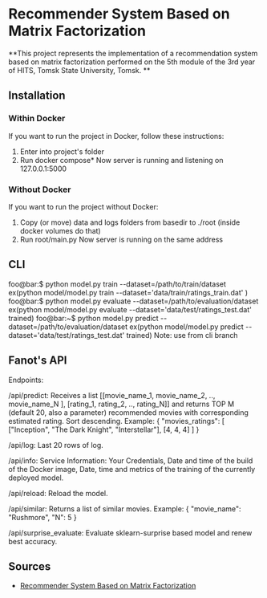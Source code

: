 # Recommender System Based on Matrix Factorization

**This project represents the implementation of a recommendation system based on matrix factorization performed on the 5th module of the 3rd year of HITS, Tomsk State University, Tomsk.
**
## Installation

### Within Docker

If you want to run the project in Docker, follow these instructions:

1. Enter into project's folder
2. Run docker compose*
Now server is running and listening on 127.0.0.1:5000

### Without Docker

If you want to run the project without Docker:

1. Copy (or move) data and logs folders from basedir to ./root (inside docker volumes do that)
2. Run root/main.py
Now server is running on the same address

## CLI
foo@bar:$ python model.py train --dataset=/path/to/train/dataset
ex(python model/model.py train --dataset='data/train/ratings_train.dat' ) 
foo@bar:$ python model.py evaluate --dataset=/path/to/evaluation/dataset
ex(python model/model.py evaluate --dataset='data/test/ratings_test.dat' trained) 
foo@bar:~$ python model.py predict --dataset=/path/to/evaluation/dataset
ex(python model/model.py predict --dataset='data/test/ratings_test.dat' trained)
Note: use from cli branch
## Fanot's API

Endpoints:

/api/predict: 
Receives a list [[movie_name_1, movie_name_2, .., movie_name_N ], [rating_1, rating_2, .., rating_N]] and returns TOP M (default 20, also a parameter) recommended movies with corresponding estimated rating. Sort descending. 
Example:
{
"movies_ratings": [
["Inception", "The Dark Knight", "Interstellar"],
[4, 4, 4]
]
}

/api/log: 
Last 20 rows of log.

/api/info: 
Service Information: Your Credentials, Date and time of the build of the Docker image, Date, time and metrics of the training of the currently deployed model.

/api/reload: 
Reload the model.

/api/similar: 
Returns a list of similar movies. 
Example:
{
"movie_name": "Rushmore",
"N": 5
}

/api/surprise_evaluate: 
Evaluate sklearn-surprise based model and renew best accuracy.


## Sources

- [Recommender System Based on Matrix Factorization](https://www.linkedin.com/pulse/fundamental-matrix-factorization-recommender-system-saurav-kumar#:~:text=Matrix%20factorization%20is%20an%20extensively,users%20might%20be%20interested%20in.)

